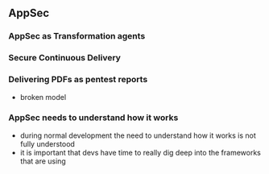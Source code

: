 ## AppSec

### AppSec as Transformation agents

### Secure Continuous Delivery

### Delivering PDFs as pentest reports

- broken model

### AppSec needs to understand how it works

- during normal development the need to understand how it works is not fully understood
- it is important that devs have time to really dig deep into the frameworks that are using 
